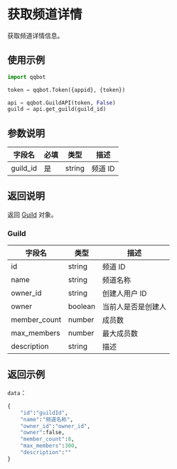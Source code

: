 # 获取频道详情

获取频道详情信息。

## 使用示例

```python
import qqbot

token = qqbot.Token({appid}, {token})

api = qqbot.GuildAPI(token, False)
guild = api.get_guild(guild_id)
```

## 参数说明

| 字段名  | 必填 | 类型   | 描述    |
| ------- | ---- | ------ | ------- |
| guild_id | 是   | string | 频道 ID |

## 返回说明

返回 [Guild](#guild) 对象。

### Guild

| 字段名       | 类型    | 描述               |
| ------------ | ------- | ------------------ |
| id           | string  | 频道 ID            |
| name         | string  | 频道名称           |
| owner_id     | string  | 创建人用户 ID      |
| owner        | boolean | 当前人是否是创建人 |
| member_count | number  | 成员数             |
| max_members  | number  | 最大成员数         |
| description  | string  | 描述               |

## 返回示例

`data`：

```python
{
    "id":"guildId",
    "name":"频道名称",
    "owner_id":"owner_id",
    "owner":false,
    "member_count":8,
    "max_members":300,
    "description":""
}
```
